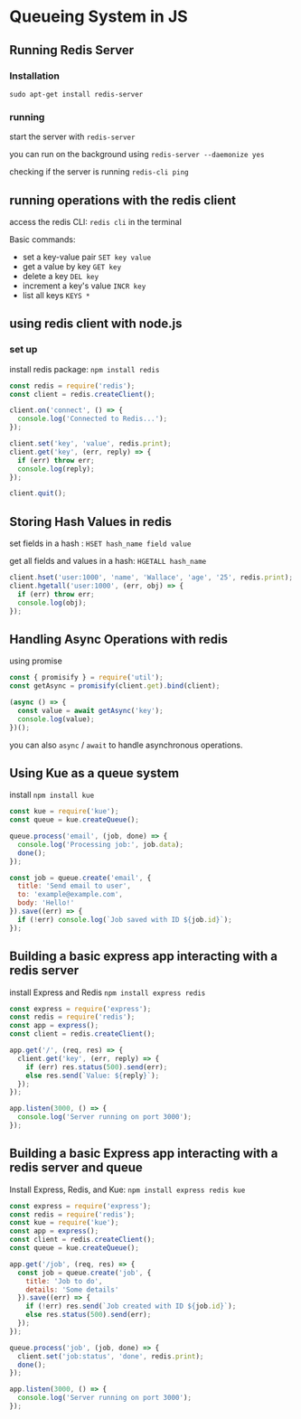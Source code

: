 # Queueing System in JS

## Running Redis Server

### Installation

`sudo apt-get install redis-server`

### running

start the server with `redis-server`

you can run on the background using `redis-server --daemonize yes`

checking if the server is running `redis-cli ping`

## running operations with the redis client

access the redis CLI: `redis cli` in the terminal

Basic commands:

* set a key-value pair `SET key value`
* get a value by key `GET key`
* delete a key `DEL key`
* increment a key's value `INCR key`
* list all keys `KEYS *`

## using redis client with node.js

### set up

install redis package: `npm install redis`

```js
const redis = require('redis');
const client = redis.createClient();

client.on('connect', () => {
  console.log('Connected to Redis...');
});

client.set('key', 'value', redis.print);
client.get('key', (err, reply) => {
  if (err) throw err;
  console.log(reply);
});

client.quit();

```

## Storing Hash Values in redis

set fields in a hash : `HSET hash_name field value`

get all fields and values in a hash: `HGETALL hash_name`

```js
client.hset('user:1000', 'name', 'Wallace', 'age', '25', redis.print);
client.hgetall('user:1000', (err, obj) => {
  if (err) throw err;
  console.log(obj);
});

```

## Handling Async Operations with redis

using promise

```js
const { promisify } = require('util');
const getAsync = promisify(client.get).bind(client);

(async () => {
  const value = await getAsync('key');
  console.log(value);
})();
```

you can also `async` / `await` to handle asynchronous operations.

## Using Kue as a queue system

install `npm install kue`

```js
const kue = require('kue');
const queue = kue.createQueue();

queue.process('email', (job, done) => {
  console.log('Processing job:', job.data);
  done();
});

const job = queue.create('email', {
  title: 'Send email to user',
  to: 'example@example.com',
  body: 'Hello!'
}).save((err) => {
  if (!err) console.log(`Job saved with ID ${job.id}`);
});

```

## Building a basic express app interacting with a redis server

install Express and Redis `npm install express redis`

```js
const express = require('express');
const redis = require('redis');
const app = express();
const client = redis.createClient();

app.get('/', (req, res) => {
  client.get('key', (err, reply) => {
    if (err) res.status(500).send(err);
    else res.send(`Value: ${reply}`);
  });
});

app.listen(3000, () => {
  console.log('Server running on port 3000');
});

```

## Building a basic Express app interacting with a redis server and queue

Install Express, Redis, and Kue: `npm install express redis kue`

```js
const express = require('express');
const redis = require('redis');
const kue = require('kue');
const app = express();
const client = redis.createClient();
const queue = kue.createQueue();

app.get('/job', (req, res) => {
  const job = queue.create('job', {
    title: 'Job to do',
    details: 'Some details'
  }).save((err) => {
    if (!err) res.send(`Job created with ID ${job.id}`);
    else res.status(500).send(err);
  });
});

queue.process('job', (job, done) => {
  client.set('job:status', 'done', redis.print);
  done();
});

app.listen(3000, () => {
  console.log('Server running on port 3000');
});

```
